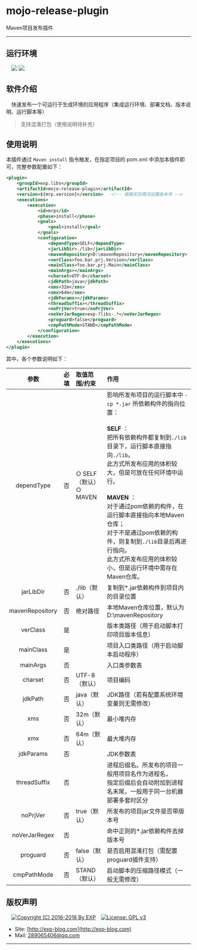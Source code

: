 # mojo-release-plugin
Maven项目发布插件

------


## 运行环境

　![](https://img.shields.io/badge/Maven-3.2.5%2B-brightgreen.svg)  ![](https://img.shields.io/badge/JDK-1.7%2B-brightgreen.svg)


## 软件介绍


　快速发布一个可运行于生成环境的应用程序（集成运行环境、部署文档、版本说明、运行脚本等）

> 支持混淆打包（使用说明待补充）


## 使用说明

本插件通过 `Maven install` 指令触发，在指定项目的 pom.xml 中添加本插件即可，完整参数配置如下：

```xml
<plugin>
    <groupId>exp.libs</groupId>
    <artifactId>mojo-release-plugin</artifactId>
    <version>${mrp.version}</version>	<!-- 根据实际情况设置版本号 -->
    <executions>
        <execution>
            <id>mrp</id>
            <phase>install</phase>
            <goals>
                <goal>install</goal>
            </goals>
            <configuration>
                <dependType>SELF</dependType>
                <jarLibDir>./lib</jarLibDir>
                <mavenRepository>D:\mavenRepository</mavenRepository>
                <verClass>foo.bar.prj.Version</verClass>
                <mainClass>foo.bar.prj.Main</mainClass>
                <mainArgs></mainArgs>
                <charset>UTF-8</charset>
                <jdkPath>java</jdkPath>
                <xms>32m</xms>
                <xmx>64m</xmx>
                <jdkParams></jdkParams>
                <threadSuffix></threadSuffix>
                <noPrjVer>true</noPrjVer>
                <noVerJarRegex>exp-?libs-.*</noVerJarRegex>
                <proguard>false</proguard>
                <cmpPathMode>STAND</cmpPathMode>
            </configuration>
        </execution>
    </executions>
</plugin>
```

其中，各个参数说明如下：

| 参数 | 必填 | 取值范围/约束 | 作用 |
|:----:|:--------:|:--------|:----|
| dependType | 否 | ○ SELF（默认）<br/>○ MAVEN | 影响所发布项目的运行脚本中 `-cp *.jar` 所依赖构件的指向位置：<br/><br/>**SELF** ： <br/>把所有依赖构件都复制到`./lib`目录下，运行脚本直接指向`./lib`。<br/>此方式所发布应用的体积较大，但是可放在任何环境中运行。<br/><br/>**MAVEN** ： <br/>对于通过pom依赖的构件，在运行脚本直接指向本地Maven仓库；<br/>对于不是通过pom依赖的构件，则复制到`./lib`目录后再进行指向。<br/>此方式所发布应用的体积较小，但是运行环境中需存在Maven仓库。 |
| jarLibDir | 否 | ./lib（默认） | 复制到\*.jar依赖构件到项目内的目录位置 |
| mavenRepository | 否 | 绝对路径 | 本地Maven仓库位置，默认为D:\mavenRepository |
| verClass | 是 | &nbsp; | 版本类路径（用于启动脚本打印项目版本信息） |
| mainClass | 是 | &nbsp; | 项目入口类路径（用于启动脚本启动程序） |
| mainArgs | 否 | &nbsp; | 入口类参数表 |
| charset | 否 | UTF-8（默认） | 项目编码 |
| jdkPath | 否 | java（默认） | JDK路径（若有配置系统环境变量则无需修改） |
| xms | 否 | 32m（默认） | 最小堆内存 |
| xmx | 否 | 64m（默认） | 最大堆内存 |
| jdkParams | 否 | &nbsp; | JDK参数表 |
| threadSuffix | 否 | &nbsp; | 进程后缀名。所发布的项目一般用项目名作为进程名，<br/>指定后缀后会自动附加到进程名末尾，一般用于同一台机器部署多套时区分 |
| noPrjVer | 否 | true（默认） | 所发布的项目jar文件是否带版本号 |
| noVerJarRegex | 否 | &nbsp; | 命中正则的\*.jar依赖构件去掉版本号 |
| proguard | 否 | false（默认） | 是否启用混淆打包（需配置proguard插件支持） |
| cmpPathMode | 否 | STAND（默认） | 启动脚本的压缩路径模式（一般无需修改） |


## 版权声明

　[![Copyright (C) 2016-2018 By EXP](https://img.shields.io/badge/Copyright%20(C)-2006~2018%20By%20EXP-blue.svg)](http://exp-blog.com)　[![License: GPL v3](https://img.shields.io/badge/License-GPL%20v3-blue.svg)](https://www.gnu.org/licenses/gpl-3.0)
  

- Site: [http://exp-blog.com](http://exp-blog.com) 
- Mail: <a href="mailto:289065406@qq.com?subject=[EXP's Github]%20Your%20Question%20（请写下您的疑问）&amp;body=What%20can%20I%20help%20you?%20（需要我提供什么帮助吗？）">289065406@qq.com</a>


------
